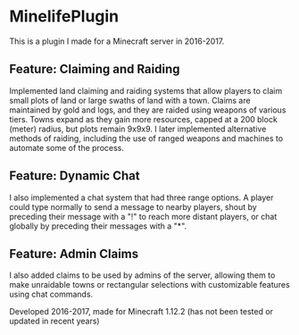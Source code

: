 # MinelifePlugin
This is a plugin I made for a Minecraft server in 2016-2017.

## Feature: Claiming and Raiding
Implemented land claiming and raiding systems that allow players to claim small plots of land or large swaths of land with a town. Claims are maintained by gold and logs, and they are raided using weapons of various tiers. Towns expand as they gain more resources, capped at a 200 block (meter) radius, but plots remain 9x9x9. I later implemented alternative methods of raiding, including the use of ranged weapons and machines to automate some of the process.

## Feature: Dynamic Chat
I also implemented a chat system that had three range options. A player could type normally to send a message to nearby players, shout by preceding their message with a "!" to reach more distant players, or chat globally by preceding their messages with a "*".

## Feature: Admin Claims
I also added claims to be used by admins of the server, allowing them to make unraidable towns or rectangular selections with customizable features using chat commands.

Developed 2016-2017, made for Minecraft 1.12.2 (has not been tested or updated in recent years)
